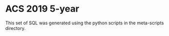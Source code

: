 ACS 2019 5-year
===============

This set of SQL was generated using the python scripts in the meta-scripts
directory.
